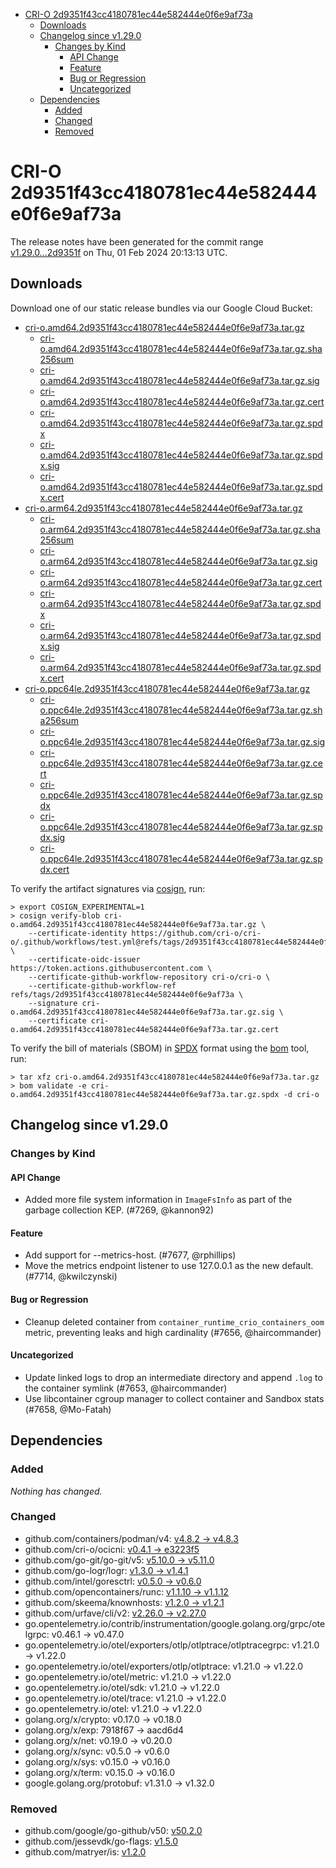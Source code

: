 - [CRI-O 2d9351f43cc4180781ec44e582444e0f6e9af73a](#cri-o-2d9351f43cc4180781ec44e582444e0f6e9af73a)
  - [Downloads](#downloads)
  - [Changelog since v1.29.0](#changelog-since-v1290)
    - [Changes by Kind](#changes-by-kind)
      - [API Change](#api-change)
      - [Feature](#feature)
      - [Bug or Regression](#bug-or-regression)
      - [Uncategorized](#uncategorized)
  - [Dependencies](#dependencies)
    - [Added](#added)
    - [Changed](#changed)
    - [Removed](#removed)

# CRI-O 2d9351f43cc4180781ec44e582444e0f6e9af73a

The release notes have been generated for the commit range
[v1.29.0...2d9351f](https://github.com/cri-o/cri-o/compare/v1.29.0...2d9351f43cc4180781ec44e582444e0f6e9af73a) on Thu, 01 Feb 2024 20:13:13 UTC.

## Downloads

Download one of our static release bundles via our Google Cloud Bucket:

- [cri-o.amd64.2d9351f43cc4180781ec44e582444e0f6e9af73a.tar.gz](https://storage.googleapis.com/cri-o/artifacts/cri-o.amd64.2d9351f43cc4180781ec44e582444e0f6e9af73a.tar.gz)
  - [cri-o.amd64.2d9351f43cc4180781ec44e582444e0f6e9af73a.tar.gz.sha256sum](https://storage.googleapis.com/cri-o/artifacts/cri-o.amd64.2d9351f43cc4180781ec44e582444e0f6e9af73a.tar.gz.sha256sum)
  - [cri-o.amd64.2d9351f43cc4180781ec44e582444e0f6e9af73a.tar.gz.sig](https://storage.googleapis.com/cri-o/artifacts/cri-o.amd64.2d9351f43cc4180781ec44e582444e0f6e9af73a.tar.gz.sig)
  - [cri-o.amd64.2d9351f43cc4180781ec44e582444e0f6e9af73a.tar.gz.cert](https://storage.googleapis.com/cri-o/artifacts/cri-o.amd64.2d9351f43cc4180781ec44e582444e0f6e9af73a.tar.gz.cert)
  - [cri-o.amd64.2d9351f43cc4180781ec44e582444e0f6e9af73a.tar.gz.spdx](https://storage.googleapis.com/cri-o/artifacts/cri-o.amd64.2d9351f43cc4180781ec44e582444e0f6e9af73a.tar.gz.spdx)
  - [cri-o.amd64.2d9351f43cc4180781ec44e582444e0f6e9af73a.tar.gz.spdx.sig](https://storage.googleapis.com/cri-o/artifacts/cri-o.amd64.2d9351f43cc4180781ec44e582444e0f6e9af73a.tar.gz.spdx.sig)
  - [cri-o.amd64.2d9351f43cc4180781ec44e582444e0f6e9af73a.tar.gz.spdx.cert](https://storage.googleapis.com/cri-o/artifacts/cri-o.amd64.2d9351f43cc4180781ec44e582444e0f6e9af73a.tar.gz.spdx.cert)
- [cri-o.arm64.2d9351f43cc4180781ec44e582444e0f6e9af73a.tar.gz](https://storage.googleapis.com/cri-o/artifacts/cri-o.arm64.2d9351f43cc4180781ec44e582444e0f6e9af73a.tar.gz)
  - [cri-o.arm64.2d9351f43cc4180781ec44e582444e0f6e9af73a.tar.gz.sha256sum](https://storage.googleapis.com/cri-o/artifacts/cri-o.arm64.2d9351f43cc4180781ec44e582444e0f6e9af73a.tar.gz.sha256sum)
  - [cri-o.arm64.2d9351f43cc4180781ec44e582444e0f6e9af73a.tar.gz.sig](https://storage.googleapis.com/cri-o/artifacts/cri-o.arm64.2d9351f43cc4180781ec44e582444e0f6e9af73a.tar.gz.sig)
  - [cri-o.arm64.2d9351f43cc4180781ec44e582444e0f6e9af73a.tar.gz.cert](https://storage.googleapis.com/cri-o/artifacts/cri-o.arm64.2d9351f43cc4180781ec44e582444e0f6e9af73a.tar.gz.cert)
  - [cri-o.arm64.2d9351f43cc4180781ec44e582444e0f6e9af73a.tar.gz.spdx](https://storage.googleapis.com/cri-o/artifacts/cri-o.arm64.2d9351f43cc4180781ec44e582444e0f6e9af73a.tar.gz.spdx)
  - [cri-o.arm64.2d9351f43cc4180781ec44e582444e0f6e9af73a.tar.gz.spdx.sig](https://storage.googleapis.com/cri-o/artifacts/cri-o.arm64.2d9351f43cc4180781ec44e582444e0f6e9af73a.tar.gz.spdx.sig)
  - [cri-o.arm64.2d9351f43cc4180781ec44e582444e0f6e9af73a.tar.gz.spdx.cert](https://storage.googleapis.com/cri-o/artifacts/cri-o.arm64.2d9351f43cc4180781ec44e582444e0f6e9af73a.tar.gz.spdx.cert)
- [cri-o.ppc64le.2d9351f43cc4180781ec44e582444e0f6e9af73a.tar.gz](https://storage.googleapis.com/cri-o/artifacts/cri-o.ppc64le.2d9351f43cc4180781ec44e582444e0f6e9af73a.tar.gz)
  - [cri-o.ppc64le.2d9351f43cc4180781ec44e582444e0f6e9af73a.tar.gz.sha256sum](https://storage.googleapis.com/cri-o/artifacts/cri-o.ppc64le.2d9351f43cc4180781ec44e582444e0f6e9af73a.tar.gz.sha256sum)
  - [cri-o.ppc64le.2d9351f43cc4180781ec44e582444e0f6e9af73a.tar.gz.sig](https://storage.googleapis.com/cri-o/artifacts/cri-o.ppc64le.2d9351f43cc4180781ec44e582444e0f6e9af73a.tar.gz.sig)
  - [cri-o.ppc64le.2d9351f43cc4180781ec44e582444e0f6e9af73a.tar.gz.cert](https://storage.googleapis.com/cri-o/artifacts/cri-o.ppc64le.2d9351f43cc4180781ec44e582444e0f6e9af73a.tar.gz.cert)
  - [cri-o.ppc64le.2d9351f43cc4180781ec44e582444e0f6e9af73a.tar.gz.spdx](https://storage.googleapis.com/cri-o/artifacts/cri-o.ppc64le.2d9351f43cc4180781ec44e582444e0f6e9af73a.tar.gz.spdx)
  - [cri-o.ppc64le.2d9351f43cc4180781ec44e582444e0f6e9af73a.tar.gz.spdx.sig](https://storage.googleapis.com/cri-o/artifacts/cri-o.ppc64le.2d9351f43cc4180781ec44e582444e0f6e9af73a.tar.gz.spdx.sig)
  - [cri-o.ppc64le.2d9351f43cc4180781ec44e582444e0f6e9af73a.tar.gz.spdx.cert](https://storage.googleapis.com/cri-o/artifacts/cri-o.ppc64le.2d9351f43cc4180781ec44e582444e0f6e9af73a.tar.gz.spdx.cert)

To verify the artifact signatures via [cosign](https://github.com/sigstore/cosign), run:

```console
> export COSIGN_EXPERIMENTAL=1
> cosign verify-blob cri-o.amd64.2d9351f43cc4180781ec44e582444e0f6e9af73a.tar.gz \
    --certificate-identity https://github.com/cri-o/cri-o/.github/workflows/test.yml@refs/tags/2d9351f43cc4180781ec44e582444e0f6e9af73a \
    --certificate-oidc-issuer https://token.actions.githubusercontent.com \
    --certificate-github-workflow-repository cri-o/cri-o \
    --certificate-github-workflow-ref refs/tags/2d9351f43cc4180781ec44e582444e0f6e9af73a \
    --signature cri-o.amd64.2d9351f43cc4180781ec44e582444e0f6e9af73a.tar.gz.sig \
    --certificate cri-o.amd64.2d9351f43cc4180781ec44e582444e0f6e9af73a.tar.gz.cert
```

To verify the bill of materials (SBOM) in [SPDX](https://spdx.org) format using the [bom](https://sigs.k8s.io/bom) tool, run:

```console
> tar xfz cri-o.amd64.2d9351f43cc4180781ec44e582444e0f6e9af73a.tar.gz
> bom validate -e cri-o.amd64.2d9351f43cc4180781ec44e582444e0f6e9af73a.tar.gz.spdx -d cri-o
```

## Changelog since v1.29.0

### Changes by Kind

#### API Change
 - Added more file system information in `ImageFsInfo` as part of the garbage collection KEP. (#7269, @kannon92)

#### Feature
 - Add support for --metrics-host. (#7677, @rphillips)
 - Move the metrics endpoint listener to use 127.0.0.1 as the new default. (#7714, @kwilczynski)

#### Bug or Regression
 - Cleanup deleted container from `container_runtime_crio_containers_oom` metric, preventing leaks and high cardinality (#7656, @haircommander)

#### Uncategorized
 - Update linked logs to drop an intermediate directory and append `.log` to the container symlink (#7653, @haircommander)
 - Use libcontainer cgroup manager to collect container and Sandbox stats (#7658, @Mo-Fatah)

## Dependencies

### Added
_Nothing has changed._

### Changed
- github.com/containers/podman/v4: [v4.8.2 → v4.8.3](https://github.com/containers/podman/v4/compare/v4.8.2...v4.8.3)
- github.com/cri-o/ocicni: [v0.4.1 → e3223f5](https://github.com/cri-o/ocicni/compare/v0.4.1...e3223f5)
- github.com/go-git/go-git/v5: [v5.10.0 → v5.11.0](https://github.com/go-git/go-git/v5/compare/v5.10.0...v5.11.0)
- github.com/go-logr/logr: [v1.3.0 → v1.4.1](https://github.com/go-logr/logr/compare/v1.3.0...v1.4.1)
- github.com/intel/goresctrl: [v0.5.0 → v0.6.0](https://github.com/intel/goresctrl/compare/v0.5.0...v0.6.0)
- github.com/opencontainers/runc: [v1.1.10 → v1.1.12](https://github.com/opencontainers/runc/compare/v1.1.10...v1.1.12)
- github.com/skeema/knownhosts: [v1.2.0 → v1.2.1](https://github.com/skeema/knownhosts/compare/v1.2.0...v1.2.1)
- github.com/urfave/cli/v2: [v2.26.0 → v2.27.0](https://github.com/urfave/cli/v2/compare/v2.26.0...v2.27.0)
- go.opentelemetry.io/contrib/instrumentation/google.golang.org/grpc/otelgrpc: v0.46.1 → v0.47.0
- go.opentelemetry.io/otel/exporters/otlp/otlptrace/otlptracegrpc: v1.21.0 → v1.22.0
- go.opentelemetry.io/otel/exporters/otlp/otlptrace: v1.21.0 → v1.22.0
- go.opentelemetry.io/otel/metric: v1.21.0 → v1.22.0
- go.opentelemetry.io/otel/sdk: v1.21.0 → v1.22.0
- go.opentelemetry.io/otel/trace: v1.21.0 → v1.22.0
- go.opentelemetry.io/otel: v1.21.0 → v1.22.0
- golang.org/x/crypto: v0.17.0 → v0.18.0
- golang.org/x/exp: 7918f67 → aacd6d4
- golang.org/x/net: v0.19.0 → v0.20.0
- golang.org/x/sync: v0.5.0 → v0.6.0
- golang.org/x/sys: v0.15.0 → v0.16.0
- golang.org/x/term: v0.15.0 → v0.16.0
- google.golang.org/protobuf: v1.31.0 → v1.32.0

### Removed
- github.com/google/go-github/v50: [v50.2.0](https://github.com/google/go-github/v50/tree/v50.2.0)
- github.com/jessevdk/go-flags: [v1.5.0](https://github.com/jessevdk/go-flags/tree/v1.5.0)
- github.com/matryer/is: [v1.2.0](https://github.com/matryer/is/tree/v1.2.0)
